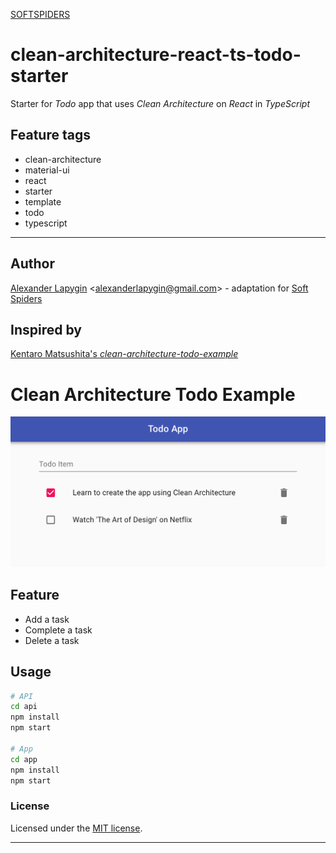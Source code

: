 [SOFTSPIDERS](https://github.com/softspiders/softspiders)

# clean-architecture-react-ts-todo-starter
Starter for *Todo* app that uses *Clean Architecture* on *React* in *TypeScript*

## Feature tags

- clean-architecture
- material-ui
- react
- starter
- template
- todo
- typescript

---

## Author

[Alexander Lapygin](https://github.com/AlexanderLapygin) <<alexanderlapygin@gmail.com>> - adaptation for [Soft Spiders](https://github.com/softspiders/softspiders)

## Inspired by

[Kentaro Matsushita's *clean-architecture-todo-example*](https://github.com/kentaro-m/clean-architecture-todo-example)

# Clean Architecture Todo Example

![](./demo.png)

## Feature
- Add a task
- Complete a task
- Delete a task

## Usage
```sh
# API
cd api
npm install
npm start

# App
cd app
npm install
npm start
```

### License

Licensed under the [MIT license](./LICENSE).

---
